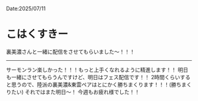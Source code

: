 Date:2025/07/11
# こはくすきー

裏美濃さんと一緒に配信をさせてもらいました〜！！！

---

サーモンラン楽しかった！！！もっと上手くなれるように精進します！！
明日も一緒にさせてもらうんですけど、明日はフェス配信です！！
2時間くらいすると思うので、陸派の裏美濃&東雲ペアはとにかく勝ちまくります！！！(勝ちまくりたい)
それではまた明日〜！
今週もお疲れ様でした！！
